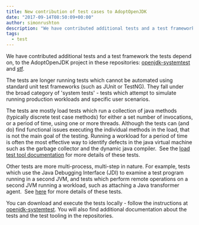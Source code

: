 ```yaml
---
title: New contribution of test cases to AdoptOpenJDK
date: "2017-09-14T08:50:09+00:00"
author: simonrushton
description: "We have contributed additional tests and a test framework the tests depend on, to the AdoptOpenJDK project in these repositories: openjdk-systemtest and stf."
tags:
  - test
---
```


We have contributed additional tests and a test framework the tests depend on, to the AdoptOpenJDK project in these repositories: [openjdk-systemtest](https://github.com/AdoptOpenJDK/openjdk-systemtest) and [stf](https://github.com/AdoptOpenJDK/openjdk-stf).

The tests are longer running tests which cannot be automated using standard unit test frameworks (such as JUnit or TestNG). They fall under the broad category of 'system tests' - tests which attempt to simulate running production workloads and specific user scenarios.

The tests are mostly load tests which run a collection of java methods (typically discrete test case methods) for either a set number of invocations, or a period of time, using one or more threads. Although the tests can (and do) find functional issues executing the individual methods in the load, that is not the main goal of the testing. Running a workload for a period of time is often the most effective way to identify defects in the java virtual machine such as the garbage collector and the dynamic java compiler.  See the [load test tool documentation](https://github.com/AdoptOpenJDK/stf/blob/master/stf.load/docs/README.md) for more details of these tests.

Other tests are more multi-process, multi-step in nature. For example, tests which use the Java Debugging Interface (JDI) to examine a test program running in a second JVM, and tests which perform remote operations on a second JVM running a workload, such as attaching a Java transformer agent.  See [here](https://github.com/AdoptOpenJDK/openjdk-systemtest/blob/master/openjdk.test.debugging/README.md) for more details of these tests.

You can download and execute the tests locally - follow the instructions at [openjdk-systemtest](https://github.com/AdoptOpenJDK/openjdk-systemtest/blob/master/README.md). You will also find additional documentation about the tests and the test tooling in the repositories.
